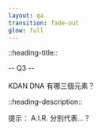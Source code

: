 ```yaml
---
layout: qa
transition: fade-out
glow: full
---
```


::heading-title::

-- Q3 --<br/>
<br/>
KDAN DNA 有哪三個元素？

::heading-description::

提示： A.I.R. 分別代表...？
